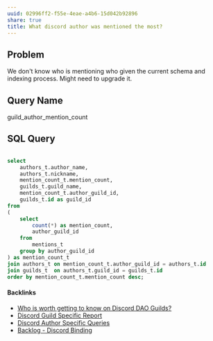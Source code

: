 ```yaml
---
uuid: 02996ff2-f55e-4eae-a4b6-15d042b92896
share: true
title: What discord author was mentioned the most?
---
```

## Problem

We don't know who is mentioning who given the current schema and indexing process. Might need to upgrade it.

## Query Name

guild_author_mention_count

## SQL Query
``` SQL

select
	authors_t.author_name,
	authors_t.nickname,
	mention_count_t.mention_count,
	guilds_t.guild_name,
	mention_count_t.author_guild_id,
	guilds_t.id as guild_id
from
(
	select
		count(*) as mention_count,
		author_guild_id
	from
		mentions_t
	group by author_guild_id
) as mention_count_t
join authors_t on mention_count_t.author_guild_id = authors_t.id
join guilds_t  on authors_t.guild_id = guilds_t.id
order by mention_count_t.mention_count desc;

```

#### Backlinks

* [Who is worth getting to know on Discord DAO Guilds?](/315a04ff-5358-4d9f-840e-09c7ab7ea1a2)
* [Discord Guild Specific Report](/a41f63f6-9eaf-41bb-8e62-e47ffa29cb92)
* [Discord Author Specific Queries](/f6c57d06-6240-41fc-9174-7a6b18362030)
* [Backlog - Discord Binding](/dc6a1ac7-60f0-452d-9536-9fed6d92bc51)